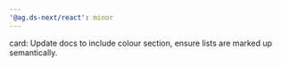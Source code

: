 ```yaml
---
'@ag.ds-next/react': minor
---
```


card: Update docs to include colour section, ensure lists are marked up semantically.
